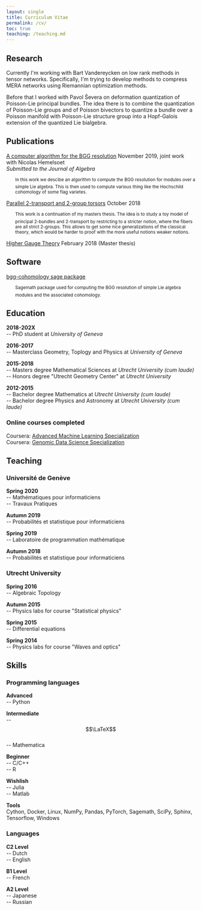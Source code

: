 ```yaml
---
layout: single
title: Curriculum Vitae
permalink: /cv/
toc: true
teaching: /teaching.md
---
```


## Research

Currently I'm working with Bart Vandereycken on low rank methods in tensor networks. Specifically, I'm trying to develop methods to compress MERA networks using Riemannian optimization methods. 

Before that I worked with Pavol Ševera on deformation quantization of Poisson-Lie principal bundles. The idea there is to combine the quantization of Poisson-Lie groups and of Poisson bivectors to quantize a bundle over a Poisson manifold with Poisson-Lie structure group into a Hopf-Galois extension of the quantized Lie bialgebra.

## Publications

[A computer algorithm for the BGG resolution](https://arxiv.org/abs/1911.00871) November 2019, joint work with Nicolas Hemelsoet  
_Submitted to the Journal of Algebra_
<ul style="list-style-type:none;">
  <li><sup> In this work we descibe an algorithm to compute the BGG resolution for modules over a simple Lie algebra. This is then used to compute various thing like the Hochschild cohomology of some flag varietes.</sup></li>
</ul>

[Parallel 2-transport and 2-group torsors](https://arxiv.org/abs/1811.10060) October 2018
<ul style="list-style-type:none;">
  <li><sup>This work is a continuation of my masters thesis. The idea is to study
  a toy model of principal 2-bundles and 2-transport by restricting to a stricter notion, where the fibers are all strict 2-groups.
  This allows to get some nice generalizations of the classical theory, which would
  be harder to proof with the more useful notions weaker notions.</sup></li>
</ul>

[Higher Gauge Theory](https://dspace.library.uu.nl/handle/1874/361953) February 2018 (Master thesis)

## Software

[bgg-cohomology sage package](https://github.com/RikVoorhaar/bgg-cohomology)
<ul style="list-style-type:none;">
  <li><sup>Sagemath package used for computing the BGG resolution of simple Lie algebra modules and the associated cohomology. </sup></li>
</ul>

## Education

**2018-202X**  
-- PhD student at _University of Geneva_

**2016-2017**  
-- Masterclass Geometry, Toplogy and Physics at _University of Geneva_

**2015-2018**  
-- Masters degree Mathematical Sciences at _Utrecht University_ _(cum laude)_  
-- Honors degree "Utrecht Geometry Center" at _Utrecht University_

**2012-2015**  
-- Bachelor degree Mathematics at _Utrecht University_ _(cum laude)_  
-- Bachelor degree Physics and Astronomy at _Utrecht University_ _(cum laude)_

### Online courses completed
Coursera: [Advanced Machine Learning Specialization](https://www.coursera.org/specializations/aml)  
Coursera: [Genomic Data Science Specialization](https://www.coursera.org/specializations/genomic-data-science)

## Teaching
### Université de Genève
**Spring 2020**  
-- Mathématiques pour informaticiens  
-- Travaux Pratiques

**Autumn 2019**  
-- Probabilités et statistique pour informaticiens

**Spring 2019**  
-- Laboratoire de programmation mathématique

**Autumn 2018**  
-- Probabilités et statistique pour informaticiens

### Utrecht University
**Spring 2016**  
-- Algebraic Topology

**Autumn 2015**  
-- Physics labs for course "Statistical physics"

**Spring 2015**  
-- Differential equations

**Spring 2014**  
-- Physics labs for course "Waves and optics"

## Skills

### Programming languages
**Advanced**  
-- Python

**Intermediate**  
-- $$\LaTeX$$  
-- Mathematica

**Beginner**  
-- C/C++  
-- R

**Wishlish**  
-- Julia  
-- Matlab

**Tools**  
Cython, Docker, Linux, NumPy, Pandas, PyTorch, Sagemath, SciPy, Sphinx, Tensorflow, Windows

### Languages
**C2 Level**  
-- Dutch  
-- English

**B1 Level**  
-- French

**A2 Level**  
-- Japanese  
-- Russian